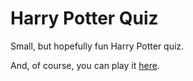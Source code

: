 # Harry Potter Quiz
 Small, but hopefully fun Harry Potter quiz.

And, of course, you can play it [here](https://irfandaily.neocities.org/Harry%20Potter%20Quiz).
